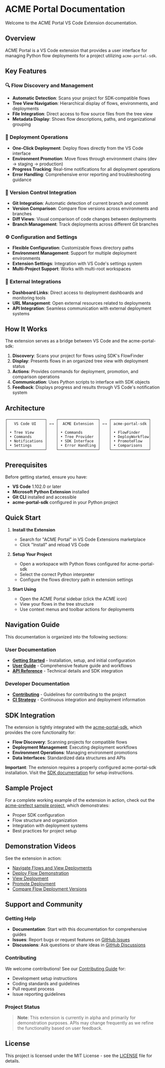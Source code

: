 # ACME Portal Documentation

Welcome to the ACME Portal VS Code Extension documentation.

## Overview

ACME Portal is a VS Code extension that provides a user interface for managing Python flow deployments for a project utilizing `acme-portal-sdk`.

## Key Features

### 🔍 **Flow Discovery and Management**
- **Automatic Detection**: Scans your project for SDK-compatible flows
- **Tree View Navigation**: Hierarchical display of flows, environments, and deployments
- **File Integration**: Direct access to flow source files from the tree view
- **Metadata Display**: Shows flow descriptions, paths, and organizational grouping

### 🚀 **Deployment Operations**
- **One-Click Deployment**: Deploy flows directly from the VS Code interface
- **Environment Promotion**: Move flows through environment chains (dev → staging → production)
- **Progress Tracking**: Real-time notifications for all deployment operations
- **Error Handling**: Comprehensive error reporting and troubleshooting guidance

### 🔄 **Version Control Integration**
- **Git Integration**: Automatic detection of current branch and commit
- **Version Comparison**: Compare flow versions across environments and branches
- **Diff Views**: Visual comparison of code changes between deployments
- **Branch Management**: Track deployments across different Git branches

### ⚙️ **Configuration and Settings**
- **Flexible Configuration**: Customizable flows directory paths
- **Environment Management**: Support for multiple deployment environments
- **Extension Settings**: Integration with VS Code's settings system
- **Multi-Project Support**: Works with multi-root workspaces

### 🔗 **External Integrations**
- **Dashboard Links**: Direct access to deployment dashboards and monitoring tools
- **URL Management**: Open external resources related to deployments
- **API Integration**: Seamless communication with external deployment systems

## How It Works

The extension serves as a bridge between VS Code and the acme-portal-sdk:

1. **Discovery**: Scans your project for flows using SDK's FlowFinder
2. **Display**: Presents flows in an organized tree view with deployment status
3. **Actions**: Provides commands for deployment, promotion, and comparison operations
4. **Communication**: Uses Python scripts to interface with SDK objects
5. **Feedback**: Displays progress and results through VS Code's notification system

## Architecture

```
┌─────────────────┐    ┌──────────────────┐    ┌─────────────────┐
│   VS Code UI    │ ←→ │  ACME Extension  │ ←→ │ acme-portal-sdk │
│                 │    │                  │    │                 │
│ • Tree View     │    │ • Commands       │    │ • FlowFinder    │
│ • Commands      │    │ • Tree Provider  │    │ • DeployWorkflow│
│ • Notifications │    │ • SDK Interface  │    │ • PromoteFlow   │
│ • Settings      │    │ • Error Handling │    │ • Comparisons   │
└─────────────────┘    └──────────────────┘    └─────────────────┘
```

## Prerequisites

Before getting started, ensure you have:

- **VS Code** 1.102.0 or later
- **Microsoft Python Extension** installed
- **Git CLI** installed and accessible
- **acme-portal-sdk** configured in your Python project

## Quick Start

1. **Install the Extension**
   - Search for "ACME Portal" in VS Code Extensions marketplace
   - Click "Install" and reload VS Code

2. **Setup Your Project**
   - Open a workspace with Python flows configured for acme-portal-sdk
   - Select the correct Python interpreter
   - Configure the flows directory path in extension settings

3. **Start Using**
   - Open the ACME Portal sidebar (click the ACME icon)
   - View your flows in the tree structure
   - Use context menus and toolbar actions for deployments

## Navigation Guide

This documentation is organized into the following sections:

### User Documentation
- **[Getting Started](user/getting-started.md)** - Installation, setup, and initial configuration
- **[User Guide](user/user-guide.md)** - Comprehensive feature guide and workflows
- **[API Reference](user/api-reference.md)** - Technical details and SDK integration

### Developer Documentation
- **[Contributing](developer/contributing.md)** - Guidelines for contributing to the project
- **[CI Strategy](developer/ci-strategy.md)** - Continuous integration and deployment information

## SDK Integration

The extension is tightly integrated with the [acme-portal-sdk](https://blackwhitehere.github.io/acme-portal-sdk/), which provides the core functionality for:

- **Flow Discovery**: Scanning projects for compatible flows
- **Deployment Management**: Executing deployment workflows
- **Environment Operations**: Managing environment promotions
- **Data Interfaces**: Standardized data structures and APIs

**Important**: The extension requires a properly configured acme-portal-sdk installation. Visit the [SDK documentation](https://blackwhitehere.github.io/acme-portal-sdk/) for setup instructions.

## Sample Project

For a complete working example of the extension in action, check out the [acme-prefect sample project](https://github.com/blackwhitehere/acme-prefect), which demonstrates:

- Proper SDK configuration
- Flow structure and organization
- Integration with deployment systems
- Best practices for project setup

## Demonstration Videos

See the extension in action:

- [Navigate Flows and View Deployments](https://vimeo.com/1078687975/38ca31d450?share=copy)
- [Deploy Flow Demonstration](https://vimeo.com/1078676313/8c957e07db?share=copy)
- [View Deployment](https://vimeo.com/1078680347/53b0f567f0?share=copy)
- [Promote Deployment](https://vimeo.com/1078686510/fcf1ce0d2c?share=copy)
- [Compare Flow Deployment Versions](https://vimeo.com/1078701794/21ed88bdf9?share=copy)

## Support and Community

### Getting Help

- **Documentation**: Start with this documentation for comprehensive guides
- **Issues**: Report bugs or request features on [GitHub Issues](https://github.com/blackwhitehere/acme-portal/issues)
- **Discussions**: Ask questions or share ideas in [GitHub Discussions](https://github.com/blackwhitehere/acme-portal/discussions)

### Contributing

We welcome contributions! See our [Contributing Guide](developer/contributing.md) for:

- Development setup instructions
- Coding standards and guidelines
- Pull request process
- Issue reporting guidelines

### Project Status

> **Note**: This extension is currently in alpha and primarily for demonstration purposes. APIs may change frequently as we refine the functionality based on user feedback.

## License

This project is licensed under the MIT License - see the [LICENSE](https://github.com/blackwhitehere/acme-portal/blob/main/LICENSE) file for details.
